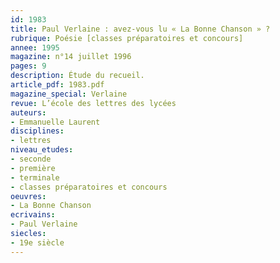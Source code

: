 ```yaml
---
id: 1983
title: Paul Verlaine : avez-vous lu « La Bonne Chanson » ?
rubrique: Poésie [classes préparatoires et concours]
annee: 1995
magazine: n°14 juillet 1996
pages: 9
description: Étude du recueil.
article_pdf: 1983.pdf
magazine_special: Verlaine
revue: L’école des lettres des lycées
auteurs:
- Emmanuelle Laurent
disciplines:
- lettres
niveau_etudes:
- seconde
- première
- terminale
- classes préparatoires et concours
oeuvres:
- La Bonne Chanson
ecrivains:
- Paul Verlaine
siecles:
- 19e siècle
---
```

